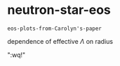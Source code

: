 # neutron-star-eos

`eos-plots-from-Carolyn's-paper`

dependence of effective $\Lambda$ on radius

















":wq!"
